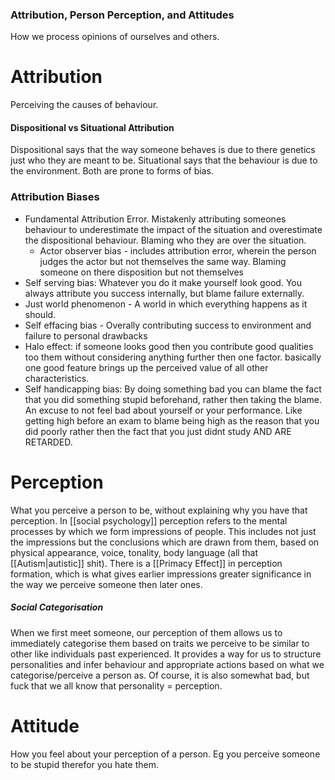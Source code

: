 ### Attribution, Person Perception, and Attitudes
How we process opinions of ourselves and others. 

# Attribution
Perceiving the causes of behaviour.
#### Dispositional vs Situational Attribution
Dispositional says that the way someone behaves is due to there genetics just who they are meant to be. Situational says that the behaviour is due to the environment. Both are prone to forms of bias.

### Attribution Biases
* Fundamental Attribution Error. Mistakenly attributing someones behaviour to underestimate the impact of the situation and overestimate the dispositional behaviour. Blaming who they are over the situation.
	* Actor observer bias - includes attribution error, wherein the person judges the actor but not themselves the same way. Blaming someone on there disposition but not themselves
* Self serving bias: Whatever you do it make yourself look good. You always attribute you success internally, but blame failure externally.
* Just world phenomenon - A world in which everything happens as it should.
* Self effacing bias - Overally contributing success to environment and failure to personal drawbacks
* Halo effect: if someone looks good then you contribute good qualities too them without considering anything further then one factor. basically one good feature brings up the perceived value of all other characteristics.
* Self handicapping bias: By doing something bad you can blame the fact that you did something stupid beforehand, rather then taking the blame. An excuse to not feel bad about yourself or your performance. Like getting high before an exam to blame being high as the reason that you did poorly rather then the fact that you just didnt study AND ARE RETARDED.

# Perception
What you perceive a person to be, without explaining why you have that perception. In [[social psychology]] perception refers to the mental processes by which we form impressions of people. This includes not just the impressions but the conclusions which are drawn from them, based on physical appearance, voice, tonality, body language (all that [[Autism|autistic]] shit). There is a [[Primacy Effect]] in perception formation, which is what gives earlier impressions greater significance in the way we perceive someone then later ones. 

##### Social Categorisation
When we first meet someone, our perception of them allows us to immediately categorise them based on traits we perceive to be similar to other like individuals past experienced. It provides a way for us to structure personalities and infer behaviour and appropriate actions based on what we categorise/perceive a person as. Of course, it is also somewhat bad, but fuck that we all know that personality = perception.

# Attitude
How you feel about your perception of a person. Eg you perceive someone to be stupid therefor you hate them.